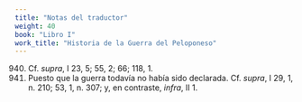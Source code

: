 ```yaml
---
title: "Notas del traductor"
weight: 40
book: "Libro I"
work_title: "Historia de la Guerra del Peloponeso"
---
```

940. Cf. *supra*, I 23, 5; 55, 2; 66; 118, 1. 
941. Puesto que la guerra todavía no había sido declarada. Cf. *supra*, I 29, 1, n. 210; 53, 1, n. 307; y, en contraste, *infra*, II 1.
